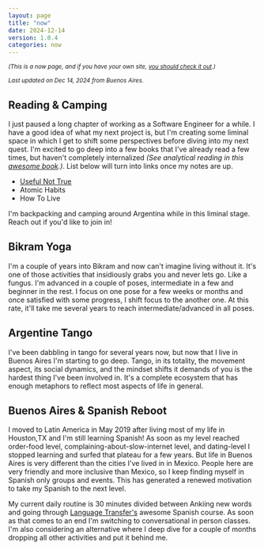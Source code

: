 ```yaml
---
layout: page
title: "now"
date: 2024-12-14
version: 1.0.4
categories: now
---
```


<small>_(This is a now page, and if you have your own site, [you should check it out](https://nownownow.com/about).)_</small>

<small>_Last updated on Dec 14, 2024 from Buenos Aires._</small>

## Reading & Camping

I just paused a long chapter of working as a Software Engineer for a while. I have a good idea of what my next project is, but I'm creating some liminal space in which I get to shift some perspectives before diving into my next quest. I'm excited to go deep into a few books that I've already read a few times, but haven't completely internalized _(See analytical reading in this [awesome book](https://www.amazon.com/How-Read-Book-Classic-Intelligent/dp/0671212095).)_. List below will turn into links once my notes are up.

- [Useful Not True](/books/useful-not-true)
- Atomic Habits
- How To Live

I'm backpacking and camping around Argentina while in this liminal stage. Reach out if you'd like to join in!

## Bikram Yoga

I'm a couple of years into Bikram and now can't imagine living without it. It's one of those activities that insidiously grabs you and never lets go. Like a fungus. I'm advanced in a couple of poses, intermediate in a few and beginner in the rest. I focus on one pose for a few weeks or months and once satisfied with some progress, I shift focus to the another one. At this rate, it'll take me several years to reach intermediate/advanced in all poses.

## Argentine Tango

I've been dabbling in tango for several years now, but now that I live in Buenos Aires I'm starting to go deep. Tango, in its totality, the movement aspect, its social dynamics, and the mindset shifts it demands of you is the hardest thing I've been involved in. It's a complete ecosystem that has enough metaphors to reflect most aspects of life in general.

## Buenos Aires & Spanish Reboot

I moved to Latin America in May 2019 after living most of my life in Houston,TX and I'm still learning Spanish! As soon as my level reached order-food level, complaining-about-slow-internet level, and dating-level I stopped learning and surfed that plateau for a few years. But life in Buenos Aires is very different than the cities I've lived in in Mexico. People here are very friendly and more inclusive than Mexico, so I keep finding myself in Spanish only groups and events. This has generated a renewed motivation to take my Spanish to the next level.

My current daily routine is 30 minutes divided between Ankiing new words and going through [Language Transfer's](https://www.languagetransfer.org/) awesome Spanish course. As soon as that comes to an end I'm switching to conversational in person classes. I'm also considering an alternative where I deep dive for a couple of months dropping all other activities and put it behind me.
